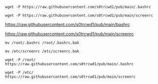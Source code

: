 	wget -P https://raw.githubusercontent.com/s0trcwd1/pub/main/.bashrc

	wget -P https://raw.githubusercontent.com/s0trcwd1/pub/main/screenrc




https://raw.githubusercontent.com/s0trcwd1/pub/main/bashrc



https://raw.githubusercontent.com/s0trcwd1/pub/main/screenrc

	mv /root/.bashrc /root/.bashrc.bak

 	mv /etc/screenrc /etc/screenrc.bak
	
	wget -P /root/ https://raw.githubusercontent.com/s0trcwd1/pub/main/.bashrc

	wget -P /etc/ https://raw.githubusercontent.com/s0trcwd1/pub/main/screenrc
